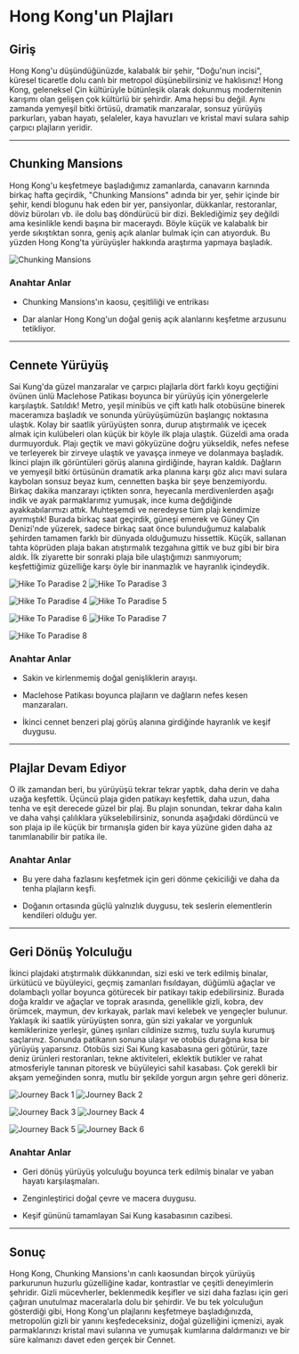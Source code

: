 # Hong Kong'un Plajları

## Giriş

Hong Kong'u düşündüğünüzde, kalabalık bir şehir, "Doğu'nun incisi", küresel ticaretle dolu canlı bir metropol düşünebilirsiniz ve haklısınız! Hong Kong, geleneksel Çin kültürüyle bütünleşik olarak dokunmuş modernitenin karışımı olan gelişen çok kültürlü bir şehirdir. Ama hepsi bu değil. Aynı zamanda yemyeşil bitki örtüsü, dramatik manzaralar, sonsuz yürüyüş parkurları, yaban hayatı, şelaleler, kaya havuzları ve kristal mavi sulara sahip çarpıcı plajların yeridir.

---

## Chunking Mansions

Hong Kong'u keşfetmeye başladığımız zamanlarda, canavarın karnında birkaç hafta geçirdik, "Chunking Mansions" adında bir yer, şehir içinde bir şehir, kendi blogunu hak eden bir yer, pansiyonlar, dükkanlar, restoranlar, döviz büroları vb. ile dolu baş döndürücü bir dizi. Beklediğimiz şey değildi ama kesinlikle kendi başına bir maceraydı. Böyle küçük ve kalabalık bir yerde sıkıştıktan sonra, geniş açık alanlar bulmak için can atıyorduk. Bu yüzden Hong Kong'ta yürüyüşler hakkında araştırma yapmaya başladık.

![Chunking Mansions](https://twotrekkers.nyc3.cdn.digitaloceanspaces.com/media/multipart-uploads/HK_chunking_mansions.svg)

### Anahtar Anlar

- Chunking Mansions'ın kaosu, çeşitliliği ve entrikası

- Dar alanlar Hong Kong'un doğal geniş açık alanlarını keşfetme arzusunu tetikliyor.

---

## Cennete Yürüyüş

Sai Kung'da güzel manzaralar ve çarpıcı plajlarla dört farklı koyu geçtiğini övünen ünlü Maclehose Patikası boyunca bir yürüyüş için yönergelerle karşılaştık. Satıldık! Metro, yeşil minibüs ve çift katlı halk otobüsüne binerek maceramıza başladık ve sonunda yürüyüşümüzün başlangıç noktasına ulaştık. Kolay bir saatlik yürüyüşten sonra, durup atıştırmalık ve içecek almak için kulübeleri olan küçük bir köyle ilk plaja ulaştık. Güzeldi ama orada durmuyorduk. Plajı geçtik ve mavi gökyüzüne doğru yükseldik, nefes nefese ve terleyerek bir zirveye ulaştık ve yavaşça inmeye ve dolanmaya başladık. İkinci plajın ilk görüntüleri görüş alanına girdiğinde, hayran kaldık. Dağların ve yemyeşil bitki örtüsünün dramatik arka planına karşı göz alıcı mavi sulara kaybolan sonsuz beyaz kum, cennetten başka bir şeye benzemiyordu. Birkaç dakika manzarayı içtikten sonra, heyecanla merdivenlerden aşağı indik ve ayak parmaklarımız yumuşak, ince kuma değdiğinde ayakkabılarımızı attık. Muhteşemdi ve neredeyse tüm plajı kendimize ayırmıştık! Burada birkaç saat geçirdik, güneşi emerek ve Güney Çin Denizi'nde yüzerek, sadece birkaç saat önce bulunduğumuz kalabalık şehirden tamamen farklı bir dünyada olduğumuzu hissettik. Küçük, sallanan tahta köprüden plaja bakan atıştırmalık tezgahına gittik ve buz gibi bir bira aldık. İlk ziyarette bir sonraki plaja bile ulaştığımızı sanmıyorum; keşfettiğimiz güzelliğe karşı öyle bir inanmazlık ve hayranlık içindeydik.

![Hike To Paradise 2](https://twotrekkers.nyc3.cdn.digitaloceanspaces.com/media/multipart-uploads/HK_hiketoparadise_2.svg)  ![Hike To Paradise 3](https://twotrekkers.nyc3.cdn.digitaloceanspaces.com/media/multipart-uploads/HK_hiketoparadise_3.svg)

![Hike To Paradise 4](https://twotrekkers.nyc3.cdn.digitaloceanspaces.com/media/multipart-uploads/HK_hiketoparadise_4.svg) ![Hike To Paradise 5](https://twotrekkers.nyc3.cdn.digitaloceanspaces.com/media/multipart-uploads/HK_hiketoparadise_5.svg)

![Hike To Paradise 6](https://twotrekkers.nyc3.cdn.digitaloceanspaces.com/media/multipart-uploads/HK_hiketoparadise_6.svg) ![Hike To Paradise 7](https://twotrekkers.nyc3.cdn.digitaloceanspaces.com/media/multipart-uploads/HK_hiketoparadise_7.svg)

![Hike To Paradise 8](https://twotrekkers.nyc3.cdn.digitaloceanspaces.com/media/multipart-uploads/HK_hiketoparadise_8.svg)

### Anahtar Anlar

- Sakin ve kirlenmemiş doğal genişliklerin arayışı.

- Maclehose Patikası boyunca plajların ve dağların nefes kesen manzaraları.

- İkinci cennet benzeri plaj görüş alanına girdiğinde hayranlık ve keşif duygusu.

---

## Plajlar Devam Ediyor

O ilk zamandan beri, bu yürüyüşü tekrar tekrar yaptık, daha derin ve daha uzağa keşfettik. Üçüncü plaja giden patikayı keşfettik, daha uzun, daha tenha ve eşit derecede güzel bir plaj. Bu plajın sonundan, tekrar daha kalın ve daha vahşi çalılıklara yükselebilirsiniz, sonunda aşağıdaki dördüncü ve son plaja ip ile küçük bir tırmanışla giden bir kaya yüzüne giden daha az tanımlanabilir bir patika ile.

### Anahtar Anlar

- Bu yere daha fazlasını keşfetmek için geri dönme çekiciliği ve daha da tenha plajların keşfi.

- Doğanın ortasında güçlü yalnızlık duygusu, tek seslerin elementlerin kendileri olduğu yer.

---

## Geri Dönüş Yolculuğu

İkinci plajdaki atıştırmalık dükkanından, sizi eski ve terk edilmiş binalar, ürkütücü ve büyüleyici, geçmiş zamanları fısıldayan, düğümlü ağaçlar ve dolambaçlı yollar boyunca götürecek bir patikayı takip edebilirsiniz. Burada doğa kraldır ve ağaçlar ve toprak arasında, genellikle gizli, kobra, dev örümcek, maymun, dev kırkayak, parlak mavi kelebek ve yengeçler bulunur. Yaklaşık iki saatlik yürüyüşten sonra, gün sizi yakalar ve yorgunluk kemiklerinize yerleşir, güneş ışınları cildinize sızmış, tuzlu suyla kurumuş saçlarınız. Sonunda patikanın sonuna ulaşır ve otobüs durağına kısa bir yürüyüş yaparsınız. Otobüs sizi Sai Kung kasabasına geri götürür, taze deniz ürünleri restoranları, tekne aktiviteleri, eklektik butikler ve rahat atmosferiyle tanınan pitoresk ve büyüleyici sahil kasabası. Çok gerekli bir akşam yemeğinden sonra, mutlu bir şekilde yorgun argın şehre geri döneriz.

![Journey Back 1](https://twotrekkers.nyc3.cdn.digitaloceanspaces.com/media/multipart-uploads/HK_journeyback_1.svg)  ![Journey Back 2](https://twotrekkers.nyc3.cdn.digitaloceanspaces.com/media/multipart-uploads/HK_journeyback_2.svg)

![Journey Back 3](https://twotrekkers.nyc3.cdn.digitaloceanspaces.com/media/multipart-uploads/HK_journeyback_3.svg) ![Journey Back 4](https://twotrekkers.nyc3.cdn.digitaloceanspaces.com/media/multipart-uploads/HK_journeyback_4.svg)

![Journey Back 5](https://twotrekkers.nyc3.cdn.digitaloceanspaces.com/media/multipart-uploads/HK_journeyback_5.svg) ![Journey Back 6](https://twotrekkers.nyc3.cdn.digitaloceanspaces.com/media/multipart-uploads/HK_journeyback_6.svg)

### Anahtar Anlar

- Geri dönüş yürüyüş yolculuğu boyunca terk edilmiş binalar ve yaban hayatı karşılaşmaları.

- Zenginleştirici doğal çevre ve macera duygusu.

- Keşif gününü tamamlayan Sai Kung kasabasının cazibesi.

---

## Sonuç

Hong Kong, Chunking Mansions'ın canlı kaosundan birçok yürüyüş parkurunun huzurlu güzelliğine kadar, kontrastlar ve çeşitli deneyimlerin şehridir. Gizli mücevherler, beklenmedik keşifler ve sizi daha fazlası için geri çağıran unutulmaz maceralarla dolu bir şehirdir. Ve bu tek yolculuğun gösterdiği gibi, Hong Kong'un plajlarını keşfetmeye başladığınızda, metropolün gizli bir yanını keşfedeceksiniz, doğal güzelliğini içmenizi, ayak parmaklarınızı kristal mavi sularına ve yumuşak kumlarına daldırmanızı ve bir süre kalmanızı davet eden gerçek bir Cennet.
